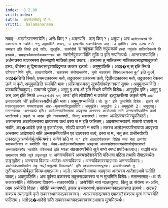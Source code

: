 ```yaml
---
index:  8.2.80
vrittiindex: 
sutra:  अदसोऽसोर्दादु दो मः
vritti:  balamanorama 
---
```


तदाह--अदसोऽसान्तस्येति। असेः किम् ?। अदस्यति। दात् किम् ?। अमुया। अत्र `अलोऽन्त्यस्ये'ति यकारस्य न भवति। ननु उदूताविति कथम्, उ इत्यस्यैव श्रवणादित्यत आह--उ इतीति। उश्च ऊश्च तयोः समाहार इति विग्रहे द्वन्द्वे सति, सुब्लुकि, सवर्णदीर्घे `स नपुंसक'मिति नपुंसकत्वे `ह्रस्वो नपुंसके प्रातिपदिकस्ये'ति ह्रस्वत्वे, समाहास्यैकत्वादेकवचननस्य सोः `स्वमोर्नपुंसका'दिति लुकि उ इति रूपमित्यर्थः। आन्तरतम्यादिति। अर्धमात्रस्य व्यञ्जनस्य ईषत्सदृशो मात्रिको ह्रस्व उकारः। ह्रस्वस्य तु मात्रिकस्य मात्रिकत्वसादृश्यादुकारो ह्रस्वः, दीर्घस्य तु द्विमात्रत्वसादृश्याद्द्विमात्र ऊकार इत्यर्थः। अमुमुयङिति। अदद्र�च् स् इति स्थिते `उगिदचा'मिति नुमि, हल्ङ्यादिलोपे, चकारस्य संयोगान्तलोपे, नुमो नकारस्य `क्विन्प्रत्ययस्य कुः' इति कुत्वे, अदद्र�ङिति स्थिते, प्रथमदकारस्य मत्वे, तदुत्तरस्याऽकारस्य उत्वे, द्वितीयदकारस्य मत्वे, तदुत्तरस्य रेफस्य उत्वे च कृते, अमुमुयङिति रूपमिति भावः। प्रक्रियाक्रमस्तु सूत्रपौर्वापर्यज्ञानवतां सुगमः। अमुमुयञ्चाविति। प्राञ्चावितिवद्रूपम्। उत्वमत्वे पूर्ववत्। अमुमु इ अच् औ इति स्थिते यणिति विशेषः। अमुमुईच इति। अमुमु इ अच् अस् इति स्थिते `अन्तरङ्गोऽपि यण् `अचः' इति लोपविषये न प्रवर्तते' इत्युक्तरीत्या अकृते यणि `अचः' इत्यकारलोपे `चौ' इतीकारस्यदीर्घ इति भावः। अमुमुयग्भ्यामिति। `चोः कुः' इति कुत्वमिति विशेषः। इकारे परे मकारादुकारस्य यणमाशङ्क्य आह--मुत्वस्यासिद्धत्वादिति। अमुमुईचे। अमुमुईचः 2। अमुमुईचौः 2। अमुमुयक्षु। मतान्तरमाह--अन्त्यबाधे इति। अलोऽन्त्यपरिभाषाया अप्रवृत्त्या अन्त्यस्य कार्याऽभावे सति अन्त्यसमीपवर्तिनः कार्यं भवतीत्यर्थः। प्रकृते च अदस इति नावयवषष्ठी, किन्तु स्थानषष्ठी। ततश्च `अलोऽन्त्यस्ये'त्युपतिष्ठते। असान्तस्य अदसोऽन्त्यस्य दात्परस्य उत्वं दस्य च म इति फलितम्। अदसश्चान्त्यवर्णः सकारो दात्परो न भवति, अद्र�आदेशे कृते तु इकारोऽन्तः, सोऽपि दात्परो न भवति। ततश्च अलोऽन्त्यपरिभाषाया अप्रवृत्त्या अन्त्यस्य आदेशबाधे सति अन्त्यसमीपवर्तिन एव दात्परस्य उत्वं, दस्य च मः, नतु ततः प्राचीनयोरपि दकारतदुत्तरवर्णयोर्मुत्वमित्यर्थः। नन्वेवं सति `णो नः' इति धात्वादेर्णकारस्य विहितं नत्वं नेता इत्यत्रैव स्यान्नमतीत्यत्र न स्यादिति चेत्, मैवम्-अलोऽन्त्यपरिभाषाया अप्रवृत्त्या अन्त्यसदेशानन्त्यसदेशयोर्युगपत्प्राप्तौ अन्त्यसदेशस्यैव भवतीति परिभाषार्थ इति `ष्यङः संप्रसारण'मिति सूत्रे बाष्ये स्पष्टं प्रपञ्चितत्वात्। यद्यपि `ष्यङः सम्प्रसारण'मिति सूत्रे प्रकृतसूत्रे च `अनन्त्यविकारे अन्त्यसदेशस्ये'ति परिभाषा पठिता तथापि सैवाऽत्रार्थतः सङ्गृहीता। अन्त्यस्य विकारः-आदेशः अन्त्यविकारः। अन्त्यविकारस्याऽभावः अनन्त्यविकारः। `अर्थाभावेऽव्ययीभावेन सह नञ्?तत्पुरुषो विकल्प्यते' इति वक्ष्यमाणत्वात्तत्पुरुषः। अव्ययीभावपक्षे तु `तृतीयासप्तम्योर्बहुल'मित्यम्भावाऽभावः। अलो।ञन्त्यपरिभाषाया अप्रवृत्त्या अन्त्यस्य आदेशाऽभावे सतीति यावत्। अदमुयङिति। अत्र पूर्वस्य दकारस्य तदुत्तराऽकारस्य च न मुत्वमिति विशेषः। मतान्तरमाह--अः सेः सकारस्येति। सेरित्यस्य विवरणं--सकारस्येति। `असे'रिति नायं नञ्तत्पुरुषः, किंतु अः सेर्यस्य स-असिः, त्सय असेरिति विग्रहः। सेरिति स्थानषष्ठी, इकार उच्चारणार्थः,सकारस्थानकाऽकारवत इत्यर्थः। अदस्?शब्दस्य त्यदाद्यत्वे कृते सकारस्थानकाऽकारवत्त्वम्। अतस्त्यदाद्यत्ववत एवादस्?शब्दस्य मुत्वं नान्यस्येति फलितम्। अतोऽद्र�आदेशे सति सकारस्थानकाऽकारवत्त्वाऽभावान्न मुत्वमित्यर्थः।

